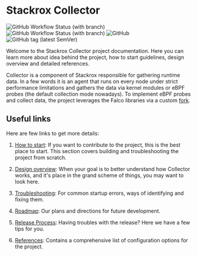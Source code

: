 # Stackrox Collector

![GitHub Workflow Status (with branch)](https://img.shields.io/github/actions/workflow/status/stackrox/collector/main.yml?style=for-the-badge)
![GitHub Workflow Status (with branch)](https://img.shields.io/github/actions/workflow/status/stackrox/collector/cpaas.yml?label=Downstream%20Nightly&style=for-the-badge)
![GitHub](https://img.shields.io/github/license/stackrox/collector?style=for-the-badge)
![GitHub tag (latest SemVer)](https://img.shields.io/github/v/tag/stackrox/collector?sort=semver&style=for-the-badge)

Welcome to the Stackrox Collector project documentation. Here you can learn
more about idea behind the project, how to start guidelines, design overview
and detailed references.

Collector is a component of Stackrox responsible for gathering runtime data. In
a few words it is an agent that runs on every node under strict performance
limitations and gathers the data via kernel modules or eBPF probes (the default
collection mode nowadays). To implement eBPF probes and collect data, the
project leverages the Falco libraries via a custom
[fork](https://github.com/stackrox/falcosecurity-libs).

## Useful links

Here are few links to get more details:

1. [How to start](docs/how-to-start.md): If you want to contribute to the
   project, this is the best place to start. This section covers building and
   troubleshooting the project from scratch.

2. [Design overview](docs/design-overview.md): When your goal is to better
   understand how Collector works, and it's place in the grand scheme of
   things, you may want to look here.

3. [Troubleshooting](docs/troubleshooting.md): For common startup errors,
   ways of identifying and fixing them.

4. [Roadmap](docs/roadmap.md): Our plans and directions for future development.

5. [Release Process](docs/release.md): Having troubles with the release? Here
   we have a few tips for you.

6. [References](docs/references.md): Contains a comprehensive list of
   configuration options for the project.
